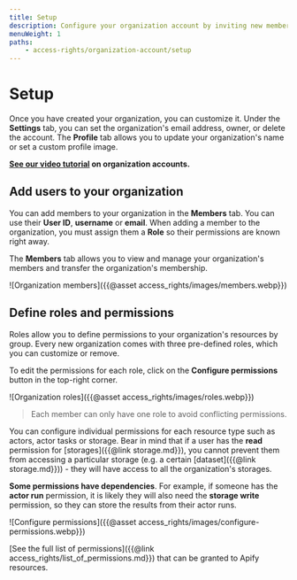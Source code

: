 ```yaml
---
title: Setup
description: Configure your organization account by inviting new members and assigning their roles. Manage team members' access permissions to the organization's resources.
menuWeight: 1
paths:
    - access-rights/organization-account/setup
---
```


# Setup

Once you have created your organization, you can customize it. Under the **Settings** tab, you can set the organization's email address, owner, or delete the account. The **Profile** tab allows you to update your organization's name or set a custom profile image.

**[See our video tutorial](https://www.youtube.com/watch?v=BIL6HqtnvKk) on organization accounts.**

## [](#add-users-to-your-organization) Add users to your organization

You can add members to your organization in the **Members** tab. You can use their **User ID**, **username** or **email**. When adding a member to the organization, you must assign them a **Role** so their permissions are known right away.

The **Members** tab allows you to view and manage your organization's members and transfer the organization's membership.

![Organization members]({{@asset access_rights/images/members.webp}})

## [](#define-roles-and-permissions) Define roles and permissions

Roles allow you to define permissions to your organization's resources by group. Every new organization comes with three pre-defined roles, which you can customize or remove.

To edit the permissions for each role, click on the **Configure permissions** button in the top-right corner.

![Organization roles]({{@asset access_rights/images/roles.webp}})

> Each member can only have one role to avoid conflicting permissions.

You can configure individual permissions for each resource type such as actors, actor tasks or storage. Bear in mind that if a user has the **read** permission for [storages]({{@link storage.md}}), you cannot prevent them from accessing a particular storage (e.g. a certain [dataset]({{@link storage.md}})) - they will have access to all the organization's storages.

**Some permissions have dependencies**. For example, if someone has the **actor run** permission, it is likely they will also need the **storage write** permission, so they can store the results from their actor runs.

![Configure permissions]({{@asset access_rights/images/configure-permissions.webp}})

[See the full list of permissions]({{@link access_rights/list_of_permissions.md}}) that can be granted to Apify resources.

